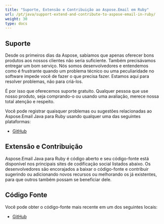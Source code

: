 ```yaml
---
title: "Suporte, Extensão e Contribuição ao Aspose.Email em Ruby"
url: /pt/java/support-extend-and-contribute-to-aspose-email-in-ruby/
weight: 30
type: docs
---
```


## **Suporte**
Desde os primeiros dias da Aspose, sabíamos que apenas oferecer bons produtos aos nossos clientes não seria suficiente. Também precisávamos entregar um bom serviço. Nós somos desenvolvedores e entendemos como é frustrante quando um problema técnico ou uma peculiaridade no software impede você de fazer o que precisa fazer. Estamos aqui para resolver problemas, não para criá-los.

É por isso que oferecemos suporte gratuito. Qualquer pessoa que use nosso produto, seja comprando-o ou usando uma avaliação, merece nossa total atenção e respeito.

Você pode registrar quaisquer problemas ou sugestões relacionadas ao Aspose.Email Java para Ruby usando qualquer uma das seguintes plataformas:

- [GitHub](https://github.com/aspose-email/Aspose.Email-for-Java/issues)
## **Extensão e Contribuição**
Aspose.Email Java para Ruby é código aberto e seu código-fonte está disponível nos principais sites de codificação social listados abaixo. Os desenvolvedores são encorajados a baixar o código-fonte e contribuir sugerindo ou adicionando novos recursos ou melhorando os já existentes, para que outros também possam se beneficiar dele.
## **Código Fonte**
Você pode obter o código-fonte mais recente em um dos seguintes locais:

- [GitHub](https://github.com/aspose-email/Aspose.Email-for-Java/tree/master/Plugins/Aspose_Email_Java_for_Ruby)